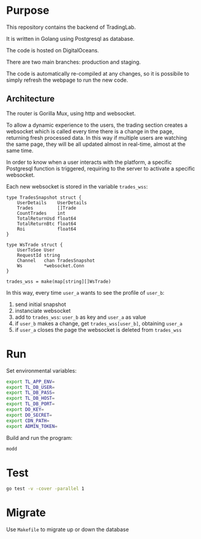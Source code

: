 # Purpose
This repository contains the backend of TradingLab.

It is written in Golang using Postgresql as database.

The code is hosted on DigitalOceans.

There are two main branches: production and staging.

The code is automatically re-compiled at any changes, so it is possibile to simply refresh the webpage to run the new code.

## Architecture

The router is Gorilla Mux, using http and websocket.

To allow a dynamic experience to the users, the trading section creates a websocket which is called every time there is a change in the page, returning fresh processed data. In this way if multiple users are watching the same page, they will be all updated almost in real-time, almost at the same time.

In order to know when a user interacts with the platform, a specific Postgresql function is triggered, requiring to the server to activate a specific websocket.

Each new websocket is stored in the variable `trades_wss`:
```golang
type TradesSnapshot struct {
	UserDetails    UserDetails
	Trades         []Trade
	CountTrades    int
	TotalReturnUsd float64
	TotalReturnBtc float64
	Roi            float64
}

type WsTrade struct {
	UserToSee User
	RequestId string
	Channel   chan TradesSnapshot
	Ws        *websocket.Conn
}

trades_wss = make(map[string][]WsTrade)
```
In this way, every time `user_a` wants to see the profile of `user_b`:

1. send initial snapshot
2. instanciate websocket
3. add to `trades_wss`: `user_b` as key and `user_a` as value
4. if `user_b` makes a change, get `trades_wss[user_b]`, obtaining `user_a` 
5. if `user_a` closes the page the websocket is deleted from `trades_wss` 

# Run

Set environmental variables:
```bash
export TL_APP_ENV=
export TL_DB_USER=
export TL_DB_PASS=
export TL_DB_HOST=
export TL_DB_PORT=
export DO_KEY=
export DO_SECRET=
export CDN_PATH=
export ADMIN_TOKEN=
```

Build and run the program:
```bash
modd
```

# Test
```bash
go test -v -cover -parallel 1
```

# Migrate
Use `Makefile` to migrate up or down the database
